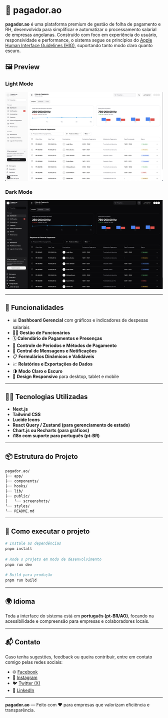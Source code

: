 # 💸 pagador.ao

**pagador.ao** é uma plataforma premium de gestão de folha de pagamento e RH, desenvolvida para simplificar e automatizar o processamento salarial de empresas angolanas. Construído com foco em experiência do usuário, responsividade e performance, o sistema segue os princípios do [Apple Human Interface Guidelines (HIG)](https://developer.apple.com/design/human-interface-guidelines/), suportando tanto modo claro quanto escuro.

## 🖼️ Preview

### Light Mode

![Light Mode Preview](./public/screenshots/light-mode.png)

### Dark Mode

![Dark Mode Preview](./public/screenshots/dark-mode.png)

---

## 🚀 Funcionalidades

- 📊 **Dashboard Gerencial** com gráficos e indicadores de despesas salariais
- 🧑‍💼 **Gestão de Funcionários**
- 🗓️ **Calendário de Pagamentos e Presenças**
- 💼 **Controle de Períodos e Métodos de Pagamento**
- 💬 **Central de Mensagens e Notificações**
- 📋 **Formulários Dinâmicos e Validáveis**
- 📈 **Relatórios e Exportações de Dados**
- 🌗 **Modo Claro e Escuro**
- 📱 **Design Responsivo** para desktop, tablet e mobile

---

## 🧑‍💻 Tecnologias Utilizadas

- **Next.js**
- **Tailwind CSS**
- **Lucide Icons**
- **React Query / Zustand (para gerenciamento de estado)**
- **Chart.js ou Recharts (para gráficos)**
- **i18n com suporte para português (pt-BR)**

---

## 📦 Estrutura do Projeto

```
pagador.ao/
├── app/
├── components/
├── hooks/
├── lib/
├── public/
│   └── screenshots/
└── styles/
└── README.md
```

---

## 📌 Como executar o projeto

```bash
# Instale as dependências
pnpm install

# Rode o projeto em modo de desenvolvimento
pnpm run dev

# Build para produção
pnpm run build
```

---

## 🌍 Idioma

Toda a interface do sistema está em **português (pt-BR/AO)**, focando na acessibilidade e compreensão para empresas e colaboradores locais.

---

## 📬 Contato

Caso tenha sugestões, feedback ou queira contribuir, entre em contato comigo pelas redes sociais:

- 🌐 [Facebook](https://www.facebook.com/ikitumba)
- 📸 [Instagram](https://www.instagram.com/albertokitumba/)
- 🐦 [Twitter (X)](https://x.com/TheKitumba)
- 💼 [LinkedIn](https://www.linkedin.com/in/albertokitumba/)

---

**pagador.ao** — Feito com ❤️ para empresas que valorizam eficiência e transparência.
